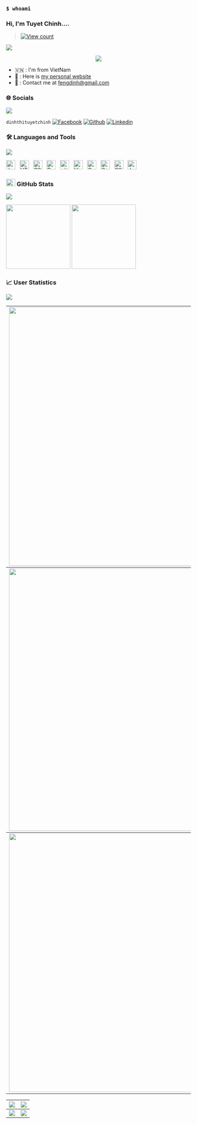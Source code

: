 ### `$ whoami`


### Hi, I'm Tuyet Chinh....

> [![View count](https://visitcount.itsvg.in/api?id=dinhthituyetchinh&color=6&icon=0&pretty=true)](https://visitcount.itsvg.in/api?id=dinhthituyetchinh)

<img src="https://user-images.githubusercontent.com/73097560/115834477-dbab4500-a447-11eb-908a-139a6edaec5c.gif">

<p align="center" color="#36BCF7FF"><img src="https://readme-typing-svg.herokuapp.com?lines=I'm+a+Security+Engineer;I'm+a+Developer;I'm+a+Blogger"></p>

- 🇻🇳 : I'm from VietNam
- 👀 : Here is [my personal website]()
- 📧 : Contact me at [fengdinh@gmail.com](https://www.gmail.fengdinh@gmail.com/)

### 🌐 Socials
<img src="https://user-images.githubusercontent.com/73097560/115834477-dbab4500-a447-11eb-908a-139a6edaec5c.gif">

`dinhthituyetchinh`
[![Facebook](https://img.shields.io/badge/Facebook-1877F2?style=for-the-badge&logo=facebook&logoColor=white)](https://www.facebook.com/fengdinh)
[![Github](https://img.shields.io/badge/GitHub-100000?style=for-the-badge&logo=github&logoColor=white)](https://github.com/dinhthituyetchinh/)
[![Linkedin](https://img.shields.io/badge/LinkedIn-0077B5?style=for-the-badge&logo=linkedin&logoColor=white)](https://www.linkedin.com/in/tietchin/)

### 🛠 Languages and Tools
<img src="https://user-images.githubusercontent.com/73097560/115834477-dbab4500-a447-11eb-908a-139a6edaec5c.gif">

<img src="https://img.shields.io/badge/JavaScript-282C34?logo=javascript&logoColor=F7DF1E" title="JavaScript" height="25"/> &nbsp;
<img src="https://img.shields.io/badge/HTML5-282C34?logo=html5&logoColor=E34F26" title="HTML5" height="25"/> &nbsp;
<img src="https://img.shields.io/badge/CSS3-282C34?logo=css3&logoColor=1572B6" title="CSS3" height="25"/> &nbsp;
<img src="https://img.shields.io/badge/Bootstrap-282C34?logo=bootstrap&logoColor=7952B3" title="Bootstrap" height="25"/> &nbsp;
<img src="https://img.shields.io/badge/git-282C34?logo=git&logoColor=F05032" title="git" height="25"/> &nbsp;
<img src="https://img.shields.io/badge/VS%20Code-282C34?logo=visual-studio-code&logoColor=007ACC"  title="Visual Studio Code" height="25"/> &nbsp;
<img src="https://img.shields.io/badge/C-00599C?style=for-the-badge&logo=c&logoColor=white" title="C" height="25"/> &nbsp;
<img src="https://img.shields.io/badge/C%2B%2B-00599C?style=for-the-badge&logo=c%2B%2B&logoColor=white" title="C++" height="25"/> &nbsp;
<img src="https://img.shields.io/badge/C%23-239120?style=for-the-badge&logo=c-sharp&logoColor=white" title="CSharp" height="25"/> &nbsp;
<img src="https://img.shields.io/badge/Java-ED8B00?style=for-the-badge&logo=java&logoColor=white" title="Java" height="25"/> &nbsp;

### <img src="https://media.giphy.com/media/cj87CxfRtrUifF3Ryk/giphy.gif" width="25px" height="20px"> GitHub Stats
<img src="https://user-images.githubusercontent.com/73097560/115834477-dbab4500-a447-11eb-908a-139a6edaec5c.gif">

[<img src="https://github-readme-stats.vercel.app/api?username=dinhthituyetchinh&show_icons=true&count_private=true&bg_color=30,e96443,904e95&title_color=fff&text_color=fff&include_all_commits=true" height="175">](https://github-readme-stats.vercel.app/api?username=dinhthituyetchinh)
[<img src="https://github-readme-stats.vercel.app/api/top-langs/?username=dinhthituyetchinh&layout=compact&bg_color=30,e96443,904e95&title_color=fff&text_color=fff" height="175">](https://github-readme-stats.vercel.app/api/top-langs/?username=dinhthituyetchinh)

### 📈 User Statistics
<img src="https://user-images.githubusercontent.com/73097560/115834477-dbab4500-a447-11eb-908a-139a6edaec5c.gif">

<table>
  <tbody>
    <tr>
      <td>
        <a href="https://github-readme-streak-stats.herokuapp.com/?user=dinhthituyetchinh">
          <img width="705" src="https://github-readme-streak-stats.herokuapp.com/?user=dinhthituyetchinh&bg_color=30,e96443,904e95&title_color=fff&text_color=fff&theme=radical&hide_border=true">
        </a>
      </td>
    </tr>
  </tbody>
  <tbody>
    <tr>
      <td>
        <a href="https://github-profile-summary-cards.vercel.app/api/cards/profile-details?username=dinhthituyetchinh">
          <img width="715" src="https://github-profile-summary-cards.vercel.app/api/cards/profile-details?username=dinhthituyetchinh&theme=dracula"/>
        </a>
      </td>
    </tr>
  </tbody>
  <tbody>
    <tr>
      <td>
        <a href="https://activity-graph.herokuapp.com/graph?username=dinhthituyetchinh">
          <img width="705" src="https://activity-graph.herokuapp.com/graph?username=dinhthituyetchinh&theme=dracula">
        </a>
      </td>
    </tr>
  </tbody>
</table>

<table>
  <tbody>
    <tr>
      <th>
        <a href="https://github-profile-summary-cards.vercel.app/api/cards/repos-per-language?username=dinhthituyetchinh">
          <img src="https://github-profile-summary-cards.vercel.app/api/cards/repos-per-language?username=dinhthituyetchinh&theme=dracula"/>
        </a>
      </th>
      <th>
        <a href="https://github-profile-summary-cards.vercel.app/api/cards/most-commit-language?username=dinhthituyetchinh&">
          <img src="https://github-profile-summary-cards.vercel.app/api/cards/most-commit-language?username=dinhthituyetchinh&theme=dracula"/>
        </a>
      </th>
    </tr>
  </tbody>
  <tbody>
    <tr>
      <td>
        <a href="https://github-profile-summary-cards.vercel.app/api/cards/stats?username=dinhthituyetchinh">
          <img src="https://github-profile-summary-cards.vercel.app/api/cards/stats?username=dinhthituyetchinh&theme=dracula"/>
        </a>
      </td>
      <td>
        <a href="https://github-profile-summary-cards.vercel.app/api/cards/productive-time?username=dinhthituyetchinh">
          <img src="https://github-profile-summary-cards.vercel.app/api/cards/productive-time?username=dinhthituyetchinh&theme=dracula"/>
        </a>
      </td>
    </tr>
  </tbody>
</table>
